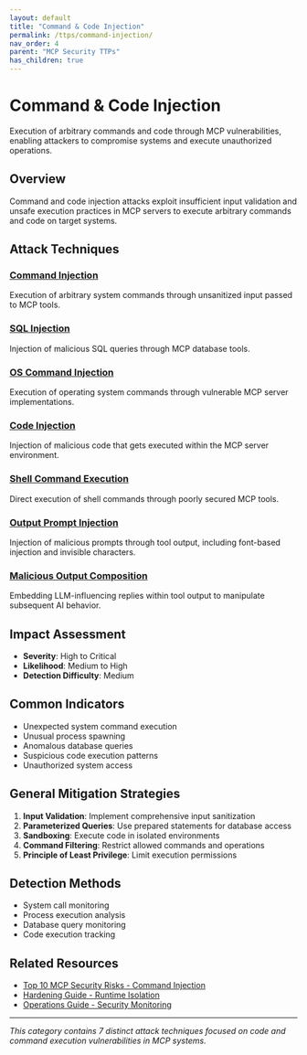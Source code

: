 ```yaml
---
layout: default
title: "Command & Code Injection"
permalink: /ttps/command-injection/
nav_order: 4
parent: "MCP Security TTPs"
has_children: true
---
```


# Command & Code Injection

Execution of arbitrary commands and code through MCP vulnerabilities, enabling attackers to compromise systems and execute unauthorized operations.

## Overview

Command and code injection attacks exploit insufficient input validation and unsafe execution practices in MCP servers to execute arbitrary commands and code on target systems.

## Attack Techniques

### [Command Injection](command-injection.md)
Execution of arbitrary system commands through unsanitized input passed to MCP tools.

### [SQL Injection](sql-injection.md)
Injection of malicious SQL queries through MCP database tools.

### [OS Command Injection](os-command-injection.md)
Execution of operating system commands through vulnerable MCP server implementations.

### [Code Injection](code-injection.md)
Injection of malicious code that gets executed within the MCP server environment.

### [Shell Command Execution](shell-command-execution.md)
Direct execution of shell commands through poorly secured MCP tools.

### [Output Prompt Injection](output-prompt-injection.md)
Injection of malicious prompts through tool output, including font-based injection and invisible characters.

### [Malicious Output Composition](malicious-output-composition.md)
Embedding LLM-influencing replies within tool output to manipulate subsequent AI behavior.

## Impact Assessment

- **Severity**: High to Critical
- **Likelihood**: Medium to High
- **Detection Difficulty**: Medium

## Common Indicators

- Unexpected system command execution
- Unusual process spawning
- Anomalous database queries
- Suspicious code execution patterns
- Unauthorized system access

## General Mitigation Strategies

1. **Input Validation**: Implement comprehensive input sanitization
2. **Parameterized Queries**: Use prepared statements for database access
3. **Sandboxing**: Execute code in isolated environments
4. **Command Filtering**: Restrict allowed commands and operations
5. **Principle of Least Privilege**: Limit execution permissions

## Detection Methods

- System call monitoring
- Process execution analysis
- Database query monitoring
- Code execution tracking

## Related Resources

- [Top 10 MCP Security Risks - Command Injection](/top10/server/#command-injection)
- [Hardening Guide - Runtime Isolation](/hardening/runtime-isolation/)
- [Operations Guide - Security Monitoring](/operations/monitoring-alerting/)

---

*This category contains 7 distinct attack techniques focused on code and command execution vulnerabilities in MCP systems.*